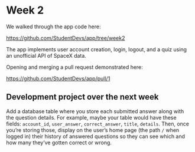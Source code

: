 # Week 2

We walked through the app code here:

https://github.com/StudentDevs/app/tree/week2

The app implements user account creation, login, logout,
and a quiz using an unofficial API of SpaceX data.

Opening and merging a pull request demonstrated here:

https://github.com/StudentDevs/app/pull/1

## Development project over the next week

Add a database table where you store each submitted answer along with the
question details. For example, maybe your table would have these fields:
`account_id`, `user_answer`, `correct_answer`, `title`, `details`.
Then, once you’re storing those, display on the user’s home page
(the path `/` when logged in) their history of answered questions so they
can see which and how many they’ve gotten correct or wrong.
